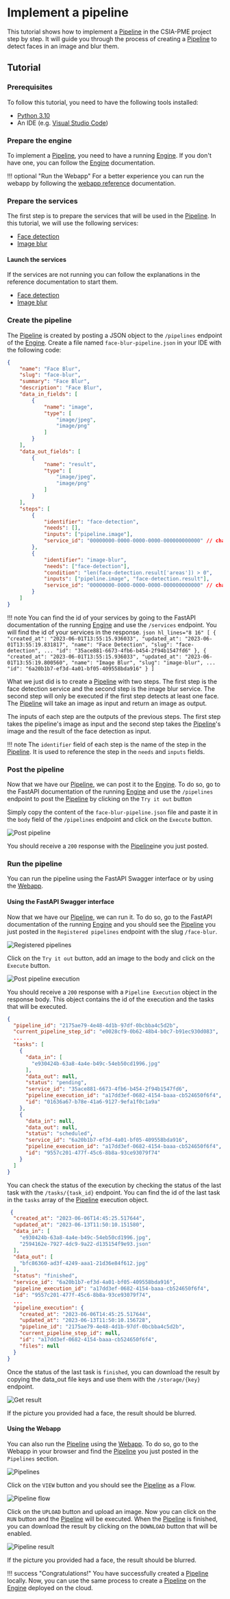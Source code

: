 # Implement a pipeline

This tutorial shows how to implement a [Pipeline](/csia-pme/reference/pipeline) in the CSIA-PME project step by step.
It will guide you through the process of creating a [Pipeline](/csia-pme/reference/pipeline) to detect faces in an image and blur them.

## Tutorial

### Prerequisites

To follow this tutorial, you need to have the following tools installed:

- [Python 3.10](https://www.python.org/downloads/)
- An IDE (e.g. [Visual Studio Code](https://code.visualstudio.com/))

### Prepare the engine

To implement a [Pipeline](/csia-pme/reference/pipeline), you need to have a running [Engine](/csia-pme/reference/engine). If you don't have one, you can follow the [Engine](/csia-pme/reference/engine) documentation.

!!! optional "Run the Webapp"
    For a better experience you can run the webapp by following the [webapp reference](/csia-pme/reference/webapp/) documentation.

### Prepare the services

The first step is to prepare the services that will be used in the [Pipeline](/csia-pme/reference/pipeline). In this tutorial, we will use the following services:

- [Face detection](https://face-detection-csia-pme.kube.isc.heia-fr.ch/docs)
- [Image blur](https://image-blur-csia-pme.kube.isc.heia-fr.ch/docs)

#### Launch the services

If the services are not running you can follow the explanations in the reference documentation to start them.

- [Face detection](/csia-pme/reference/face-detection/)
- [Image blur](/csia-pme/reference/image-blur/)

### Create the pipeline

The [Pipeline](/csia-pme/reference/pipeline) is created by posting a JSON object to the `/pipelines` endpoint of the [Engine](/csia-pme/reference/engine). Create a file named `face-blur-pipeline.json` in your IDE with the following code:

``` json hl_lines="29 36"
{
    "name": "Face Blur",
    "slug": "face-blur",
    "summary": "Face Blur",
    "description": "Face Blur",
    "data_in_fields": [
        {
            "name": "image",
            "type": [
                "image/jpeg",
                "image/png"
            ]
        }
    ],
    "data_out_fields": [
        {
            "name": "result",
            "type": [
                "image/jpeg",
                "image/png"
            ]
        }
    ],
    "steps": [
        {
            "identifier": "face-detection",
            "needs": [],
            "inputs": ["pipeline.image"],
            "service_id": "00000000-0000-0000-0000-000000000000" // change this id with the id of your face detection service
        },
        {
            "identifier": "image-blur",
            "needs": ["face-detection"],
            "condition": "len(face-detection.result['areas']) > 0",
            "inputs": ["pipeline.image", "face-detection.result"],
            "service_id": "00000000-0000-0000-0000-000000000000" // change this id with the id of your image blur service
        }
    ]
}
```

!!! note
    You can find the id of your services by going to the FastAPI documentation of the running [Engine](/csia-pme/reference/engine) and use the `/services` endpoint.
    You will find the id of your services in the response.
    <!-- markdownlint-disable MD046 MD038 -->
    ``` json hl_lines="8 16"
        [
            {
                "created_at": "2023-06-01T13:55:15.936033",
                "updated_at": "2023-06-01T13:55:19.831817",
                "name": "Face Detection",
                "slug": "face-detection",
                ...
                "id": "35ace881-6673-4fb6-b454-2f94b1547fd6"
            },
            {
                "created_at": "2023-06-01T13:55:15.936033",
                "updated_at": "2023-06-01T13:55:19.800560",
                "name": "Image Blur",
                "slug": "image-blur",
                ...
                "id": "6a20b1b7-ef3d-4a01-bf05-409558bda916"
            }
        ]
    ```
    <!-- markdownlint-enable MD046 MD038 -->

What we just did is to create a [Pipeline](/csia-pme/reference/pipeline) with two steps. The first step is the face detection service and the second step is the image blur service. The second step will only be executed if the first step detects at least one face. The [Pipeline](/csia-pme/reference/pipeline) will take an image as input and return an image as output.

The inputs of each step are the outputs of the previous steps. The first step takes the pipeline's image as input and the second step takes the [Pipeline](/csia-pme/reference/pipeline)'s image and the result of the face detection as input.

!!! note
    The `identifier` field of each step is the name of the step in the [Pipeline](/csia-pme/reference/pipeline). It is used to reference the step in the `needs` and `inputs` fields.

### Post the pipeline

Now that we have our [Pipeline](/csia-pme/reference/pipeline), we can post it to the [Engine](/csia-pme/reference/engine). To do so, go to the FastAPI documentation of the running [Engine](/csia-pme/reference/engine) and use the `/pipelines` endpoint to post the [Pipeline](/csia-pme/reference/pipeline) by clicking on the `Try it out` button

Simply copy the content of the `face-blur-pipeline.json` file and paste it in the `body` field of the `/pipelines` endpoint and click on the `Execute` button.

![Post pipeline](../assets/screenshots/post-pipeline.png)

You should receive a `200` response with the [Pipeline](/csia-pme/reference/pipeline)ine you just posted.

### Run the pipeline

You can run the pipeline using the FastAPI Swagger interface or by using the [Webapp](/csia-pme/reference/webapp/).

#### Using the FastAPI Swagger interface

Now that we have our [Pipeline](/csia-pme/reference/pipeline), we can run it. To do so, go to the FastAPI documentation of the running [Engine](/csia-pme/reference/engine) and you should see the [Pipeline](/csia-pme/reference/pipeline) you just posted in the `Registered pipelines` endpoint with the slug `/face-blur`.

![Registered pipelines](../assets/screenshots/registered-pipeline.png)

Click on the `Try it out` button, add an image to the body and click on the `Execute` button.

![Post pipeline execution](../assets/screenshots/post-pipeline.png)

You should receive a `200` response with a `Pipeline Execution` object in the response body. This object contains the id of the execution and the tasks that will be executed.

``` json hl_lines="5-24"
{
  "pipeline_id": "2175ae79-4e48-4d1b-97df-0bcbba4c5d2b",
  "current_pipeline_step_id": "e0028cf9-0b62-48b4-b0c7-b91ec930d083",
  ...
  "tasks": [
    {
      "data_in": [
        "e930424b-63a8-4a4e-b49c-54eb50cd1996.jpg"
      ],
      "data_out": null,
      "status": "pending",
      "service_id": "35ace881-6673-4fb6-b454-2f94b1547fd6",
      "pipeline_execution_id": "a17dd3ef-0682-4154-baaa-cb524650f6f4",
      "id": "01636a67-b78e-41a6-9127-9efa1f0c1a9a"
    },
    {
      "data_in": null,
      "data_out": null,
      "status": "scheduled",
      "service_id": "6a20b1b7-ef3d-4a01-bf05-409558bda916",
      "pipeline_execution_id": "a17dd3ef-0682-4154-baaa-cb524650f6f4",
      "id": "9557c201-477f-45c6-8b8a-93ce93079f74"
    }    
  ]
}
```

You can check the status of the execution by checking the status of the last task with the `/tasks/{task_id}` endpoint. You can find the id of the last task in the `tasks` array of the [Pipeline](/csia-pme/reference/pipeline) execution object.

``` json hl_lines="9 14"
 {
  "created_at": "2023-06-06T14:45:25.517644",
  "updated_at": "2023-06-13T11:50:10.151580",
  "data_in": [
    "e930424b-63a8-4a4e-b49c-54eb50cd1996.jpg",
    "2594162e-7927-4dc9-9a22-d135154f9e93.json"
  ],
  "data_out": [
    "bfc86360-ad3f-4249-aaa1-21d36e84f612.jpg"
  ],
  "status": "finished",
  "service_id": "6a20b1b7-ef3d-4a01-bf05-409558bda916",
  "pipeline_execution_id": "a17dd3ef-0682-4154-baaa-cb524650f6f4",
  "id": "9557c201-477f-45c6-8b8a-93ce93079f74",
  ...
  "pipeline_execution": {
    "created_at": "2023-06-06T14:45:25.517644",
    "updated_at": "2023-06-13T11:50:10.156728",
    "pipeline_id": "2175ae79-4e48-4d1b-97df-0bcbba4c5d2b",
    "current_pipeline_step_id": null,
    "id": "a17dd3ef-0682-4154-baaa-cb524650f6f4",
    "files": null
  }
}
```

Once the status of the last task is `finished`, you can download the result by copying the data_out file keys and use them with the `/storage/{key}` endpoint.

![Get result](../assets/screenshots/pipeline-result.png)

If the picture you provided had a face, the result should be blurred.

#### Using the Webapp

You can also run the [Pipeline](/csia-pme/reference/pipeline) using the [Webapp](/csia-pme/reference/webapp). To do so, go to the Webapp in your browser and find the [Pipeline](/csia-pme/reference/pipeline) you just posted in the `Pipelines` section.

![Pipelines](../assets/screenshots/pipelines.png)

Click on the `VIEW` button and you should see the [Pipeline](/csia-pme/reference/pipeline) as a Flow.

![Pipeline flow](../assets/screenshots/pipeline-flow.png)

Click on the `UPLOAD` button and upload an image. Now you can click on the `RUN` button and the [Pipeline](/csia-pme/reference/pipeline) will be executed. When the [Pipeline](/csia-pme/reference/pipeline) is finished, you can download the result by clicking on the `DOWNLOAD` button that will be enabled.

![Pipeline result](../assets/screenshots/pipeline-result-webapp.png)

If the picture you provided had a face, the result should be blurred.

!!! success "Congratulations!"
    You have successfully created a [Pipeline](/csia-pme/reference/pipeline) locally. Now, you can use the same process to create a [Pipeline](/csia-pme/reference/pipeline) on the [Engine](/csia-pme/reference/engine) deployed on the cloud.
